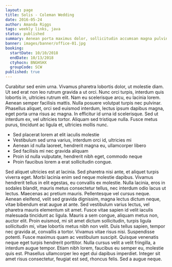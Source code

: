 ```yaml
---
layout: page
title: Solis - Coleman Wedding
date: 2016-05-24
author: Amanda Riggs
tags: weekly links, java
status: published
summary: Aenean porta maximus dolor, sollicitudin accumsan magna pulvinar scelerisque.
banner: images/banner/office-01.jpg
booking:
  startDate: 10/10/2018
  endDate: 10/13/2018
  ctyhocn: BNGHSHX
  groupCode: SCW
published: true
---
```

Curabitur sed enim urna. Vivamus pharetra lobortis dolor, ut molestie diam. Ut sed erat non leo rutrum gravida a ut orci. Nunc orci turpis, interdum quis lobortis in, ultricies rutrum elit. Nam eu scelerisque arcu, eu lacinia lorem. Aenean semper facilisis mattis. Nulla posuere volutpat turpis nec pulvinar. Phasellus aliquet, orci sed euismod interdum, lectus ipsum dapibus magna, eget porta urna risus ac magna. In efficitur id urna id scelerisque. Sed ut interdum ex, vel ultricies tortor. Aliquam sed tristique nulla. Fusce metus purus, tincidunt ac ligula et, ultricies mollis nunc.

* Sed placerat lorem at elit iaculis molestie
* Vestibulum sed urna varius, interdum orci id, ultricies mi
* Aenean id nulla laoreet, hendrerit magna eu, ullamcorper libero
* Sed facilisis mi nec gravida aliquam
* Proin id nulla vulputate, hendrerit nibh eget, commodo neque
* Proin faucibus lorem a erat sollicitudin congue.

Sed aliquet ultricies est at lacinia. Sed pharetra nisi ante, et aliquet turpis viverra eget. Morbi lacinia enim sed neque molestie dapibus. Vivamus hendrerit tellus in elit egestas, eu convallis ex molestie. Nulla lacinia, eros in sodales blandit, mauris metus consectetur tellus, nec interdum odio lacus ut lectus. Maecenas ac pretium mauris. Pellentesque vel cursus neque. Aenean eleifend, velit sed gravida dignissim, magna lectus dictum neque, vitae bibendum erat augue at ante. Sed vestibulum varius lectus, vel pharetra mauris elementum sit amet.
Fusce vitae sapien id velit iaculis malesuada tincidunt ac ligula. Mauris a sem congue, aliquam metus non, auctor elit. Proin euismod, mi sit amet dictum sollicitudin, turpis ligula sollicitudin mi, vitae lobortis metus nibh non velit. Duis tellus sapien, tempor nec gravida at, convallis a tortor. Vivamus vitae risus nisi. Suspendisse potenti. Fusce maximus quam ac vestibulum suscipit. Quisque venenatis neque eget turpis hendrerit porttitor. Nulla cursus velit a velit fringilla, a interdum augue tempor. Etiam nibh lorem, faucibus eu semper eu, molestie quis est. Phasellus ullamcorper leo eget dui dapibus imperdiet. Integer sit amet risus consectetur, feugiat est sed, rhoncus felis. Sed a augue neque.
